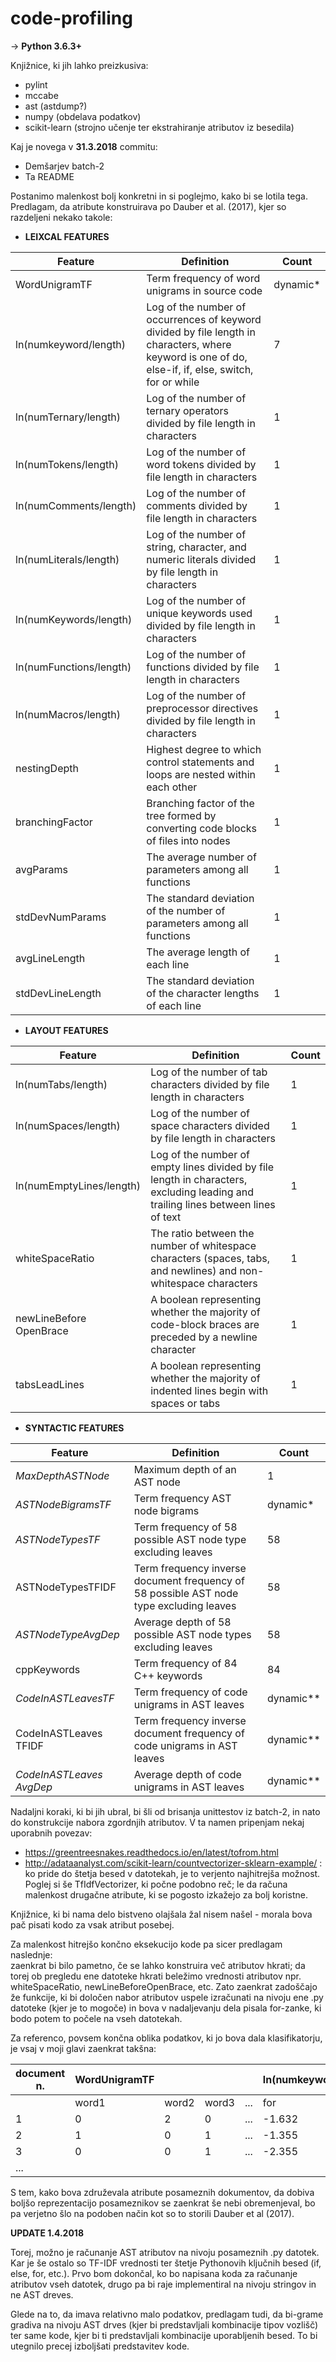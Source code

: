 # code-profiling

-> <b>Python 3.6.3+</b>

Knjižnice, ki jih lahko preizkusiva:
- pylint
- mccabe
- ast (astdump?)
- numpy (obdelava podatkov)
- scikit-learn (strojno učenje ter ekstrahiranje atributov iz besedila)

Kaj je novega v <b>31.3.2018</b> commitu:
- Demšarjev batch-2
- Ta README

Postanimo malenkost bolj konkretni in si poglejmo, kako bi se lotila tega. 
Predlagam, da atribute konstruirava po Dauber et al. (2017), kjer so razdeljeni nekako takole:

- <b> LEIXCAL FEATURES </b>

| Feature | Definition | Count |
| ------- | ---------- | ----- |
| WordUnigramTF | Term frequency of word unigrams in source code | dynamic* |
| ln(numkeyword/length) | Log of the number of occurrences of keyword divided by file length in characters, where keyword is one of do, else-if, if, else, switch, for or while | 7 |
| ln(numTernary/length) | Log of the number of ternary operators divided by file length in characters | 1 |
| ln(numTokens/length) | Log of the number of word tokens divided by file length in characters | 1 |
| ln(numComments/length) | Log of the number of comments divided by file length in characters | 1 |
| ln(numLiterals/length) | Log of the number of string, character, and numeric literals divided by file length in characters | 1 |
| ln(numKeywords/length) | Log of the number of unique keywords used divided by file length in characters | 1 |
| ln(numFunctions/length) | Log of the number of functions divided by file length in characters | 1 |
| ln(numMacros/length) | Log of the number of preprocessor directives divided by file length in characters | 1 |
| nestingDepth | Highest degree to which control statements and loops are nested within each other | 1 |
| branchingFactor | Branching factor of the tree formed by converting code blocks of files into nodes | 1 |
| avgParams | The average number of parameters among all functions | 1 |
| stdDevNumParams | The standard deviation of the number of parameters among all functions | 1 |
| avgLineLength | The average length of each line | 1 | 
| stdDevLineLength | The standard deviation of the character lengths of each line | 1 |

- <b> LAYOUT FEATURES </b>

| Feature | Definition | Count |
| ------- | ---------- | ----- |
| ln(numTabs/length) | Log of the number of tab characters divided by file length in characters | 1 |
| ln(numSpaces/length) | Log of the number of space characters divided by file length in characters | 1 |
| ln(numEmptyLines/length) | Log of the number of empty lines divided by file length in characters, excluding leading and trailing lines between lines of text | 1 |
| whiteSpaceRatio | The ratio between the number of whitespace characters (spaces, tabs, and newlines) and non-whitespace characters | 1 |
| newLineBefore OpenBrace | A boolean representing whether the majority of code-block braces are preceded by a newline character | 1 |
| tabsLeadLines | A boolean representing whether the majority of indented lines begin with spaces or tabs | 1 |

- <b> SYNTACTIC FEATURES </b>

| Feature | Definition | Count |
| ------- | ---------- | ----- |
| *MaxDepthASTNode* | Maximum depth of an AST node | 1 |
| *ASTNodeBigramsTF* | Term frequency AST node bigrams | dynamic* |
| *ASTNodeTypesTF* | Term frequency of 58 possible AST node type excluding leaves | 58 |
| ASTNodeTypesTFIDF | Term frequency inverse document frequency of 58 possible AST node type excluding leaves | 58 |
| *ASTNodeTypeAvgDep* | Average depth of 58 possible AST node types excluding leaves | 58 |
| cppKeywords | Term frequency of 84 C++ keywords | 84 |
| *CodeInASTLeavesTF* | Term frequency of code unigrams in AST leaves | dynamic** |
| CodeInASTLeaves TFIDF | Term frequency inverse document frequency of code unigrams in AST leaves | dynamic** |
| *CodeInASTLeaves AvgDep* | Average depth of code unigrams in AST leaves | dynamic** |

Nadaljni koraki, ki bi jih ubral, bi šli od brisanja unittestov iz batch-2, in nato do konstrukcije nabora zgordnjih atributov.
V ta namen pripenjam nekaj uporabnih povezav:
- <url> https://greentreesnakes.readthedocs.io/en/latest/tofrom.html </url>
- <url> http://adataanalyst.com/scikit-learn/countvectorizer-sklearn-example/ </url>: ko pride do štetja besed v datotekah, je to verjento najhitrejša možnost. Poglej si še TfIdfVectorizer, ki počne podobno reč; le da računa malenkost drugačne atribute, ki se pogosto izkažejo za bolj koristne.

Knjižnice, ki bi nama delo bistveno olajšala žal nisem našel - morala bova pač pisati kodo za vsak atribut posebej.

Za malenkost hitrejšo končno eksekucijo kode pa sicer predlagam naslednje:  
zaenkrat bi bilo pametno, če se lahko konstruira več atributov hkrati; da torej ob pregledu ene datoteke hkrati beležimo vrednosti atributov npr.
whiteSpaceRatio, newLineBeforeOpenBrace, etc. Zato zaenkrat zadoščajo že funkcije, ki bi določen nabor atributov uspele 
izračunati na nivoju ene .py datoteke (kjer je to mogoče) in bova v nadaljevanju dela pisala for-zanke, ki bodo potem to počele na vseh datotekah.

Za referenco, povsem končna oblika podatkov, ki jo bova dala klasifikatorju, je vsaj v moji glavi zaenkrat takšna:

| document n. | WordUnigramTF |     |     |     | ln(numkeyword/length) |     |     |     | stdDevLineLength | ... |
| ----------- | ------------- | --- | --- | --- | --------------------- | --- | --- | --- | ---------------- | --- |
|             | word1 | word2 | word3 | ... | for | while | if | ... |     |     |
| 1 | 0 | 2 | 0 | ... | -1.632 | -3.457 | -0.983 | ... | 16.356 | ... |
| 2 | 1 | 0 | 1 | ... | -1.355 | -1.876 | -0.683 | ... | 4.601 | ... | 
| 3 | 0 | 0 | 1 | ... | -2.355 | -4.156 | -0.783 | ... | 12.378 | ... | 
| ... |

S tem, kako bova združevala atribute posameznih dokumentov, da dobiva boljšo reprezentacijo posameznikov se zaenkrat še nebi obremenjeval, bo pa verjetno šlo na podoben način kot so 
to storili Dauber et al (2017).

<b> UPDATE 1.4.2018 </b>

Torej, možno je računanje AST atributov na nivoju posameznih .py datotek. Kar je še ostalo so TF-IDF vrednosti ter štetje 
Pythonovih ključnih besed (if, else, for, etc.). Prvo bom dokončal, ko bo napisana koda za računanje atributov vseh datotek,
drugo pa bi raje implementiral na nivoju stringov in ne AST dreves.

Glede na to, da imava relativno malo podatkov, predlagam tudi, da bi-grame gradiva na nivoju AST drves (kjer bi predstavljali 
kombinacije tipov vozlišč) ter same kode, kjer bi ti predstavljali kombinacije uporabljenih besed. To bi utegnilo precej izboljšati predstavitev
kode.  